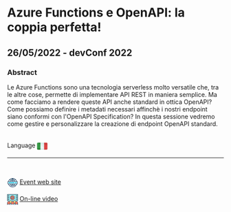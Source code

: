 # Azure Functions e OpenAPI: la coppia perfetta!
## 26/05/2022 - devConf 2022
### Abstract
Le Azure Functions sono una tecnologia serverless molto versatile che, tra le altre cose, permette di implementare API REST in maniera semplice. Ma come facciamo a rendere queste API anche standard in ottica OpenAPI? Come possiamo definire i metadati necessari affinchè i nostri endpoint siano conformi con l'OpenAPI Specification? In questa sessione vedremo come gestire e personalizzare la creazione di endpoint OpenAPI standard.

<br/>
Language <img width="25" src="https://raw.githubusercontent.com/massimobonanni/massimobonanni/master/images/flagitaly.svg" style="vertical-align:middle">

<br/>

---

<br/>
<p>
<img width="25" src="https://raw.githubusercontent.com/massimobonanni/massimobonanni/master/images/eventwebsite.svg" style="vertical-align:middle"> 
<a href="https://www.aspitalia.com/eventi/92/DevConf-2022-Online.aspx">Event web site</a>
</p>

<p>
<img width="25" src="https://raw.githubusercontent.com/massimobonanni/massimobonanni/master/images/video.svg" style="vertical-align:middle"> 
<a href="https://media.aspitalia.com/events/devconf12-AzureFunctions-OpenAPI.media" target="_blank">On-line video</a>
</p> 



